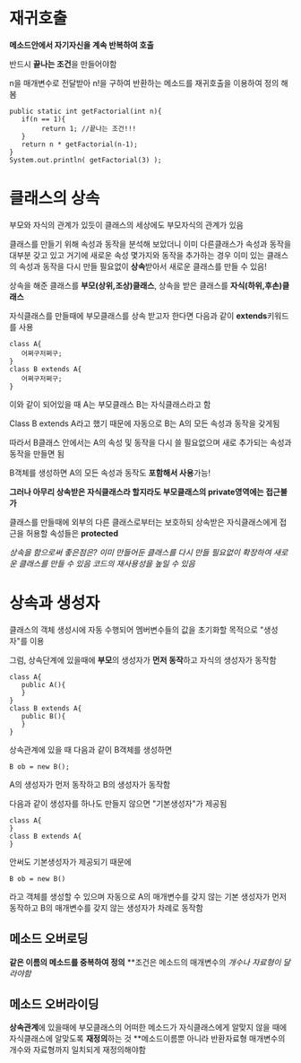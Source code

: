 # 재귀호출
**메소드안에서 자기자신을 계속 반복하여 호출**

반드시 **끝나는 조건**을 만들어야함

n을 매개변수로 전달받아 n!을 구하여 반환하는 메소드를 재귀호출을 이용하여 정의 해봄 
```
public static int getFactorial(int n){
   if(n == 1){
        return 1; //끝나는 조건!!!    
   }
   return n * getFactorial(n-1);
}
System.out.println( getFactorial(3) ); 
```
# 클래스의 상속
부모와 자식의 관계가 있듯이 클래스의 세상에도 부모자식의 관계가 있음

클래스를 만들기 위해 속성과 동작을 분석해 보았더니 이미 다른클래스가 속성과 동작을 대부분 갖고 있고 거기에 새로운 속성 몇가지와 동작을 추가하는 경우
이미 있는 클래스의 속성과 동작을 다시 만들 필요없이 **상속**받아서 새로운 클래스를 만들 수 있음!

상속을 해준 클래스를 **부모(상위,조상)클래스**, 
상속을 받은 클래스를 **자식(하위,후손)클래스**

자식클래스를 만들때에 부모클래스를 상속 받고자 한다면 다음과 같이 **extends**키워드를 사용
```
class A{
   어쩌구저쩌구;
}
class B extends A{
   어쩌구저쩌구;
}
```
이와 같이 되어있을 때 A는 부모클래스 B는 자식클래스라고 함

Class B extends A라고 했기 때문에 자동으로 B는 A의 모든 속성과 동작을 갖게됨

따라서 B클래스 안에서는 A의 속성 및 동작을 다시 쓸 필요없으며 새로 추가되는 속성과 동작을 만들면 됨

B객체를 생성하면 A의 모든 속성과 동작도 **포함해서 사용**가능!

**그러나 아무리 상속받은 자식클래스라 할지라도 부모클래스의 private영역에는 접근불가**

클래스를 만들때에 외부의 다른 클래스로부터는 보호하되 상속받은 자식클래스에게 접근을 허용할 속성들은 **protected**

*상속을 함으로써 좋은점은?
이미 만들어둔 클래스를 다시 만들 필요없이 확장하여 새로운 클래스를 만들 수 있음
코드의 재사용성을 높일 수 있음*

# 상속과 생성자
클래스의 객체 생성시에 자동 수행되어 멤버변수들의 값을 초기화할 목적으로 "생성자"를 이용

그럼, 상속단계에 있을때에 **부모**의 생성자가 **먼저 동작**하고 자식의 생성자가 동작함
```
class A{
   public A(){
   }
}
class B extends A{
   public B(){
   }
}
```
상속관계에 있을 때 다음과 같이 B객체를 생성하면 

`B ob = new B();`

A의 생성자가 먼저 동작하고 B의 생성자가 동작함 

다음과 같이 생성자를 하나도 만들지 않으면 "기본생성자"가 제공됨
```
class A{
}
class B extends A{
}
```
안써도 기본생성자가 제공되기 때문에 

`B ob = new B()`

라고 객체를 생성할 수 있으며 자동으로 A의 매개변수를 갖지 않는 기본 생성자가 먼저 동작하고 B의 매개변수를 갖지 않는 생성자가 차례로 동작함 

## 메소드 오버로딩
**같은 이름의 메소드를 중복하여 정의**
**조건은 메소드의 매개변수의 *개수나 자료형이 달라야함*

## 메소드 오버라이딩
**상속관계**에 있을때에 부모클래스의 어떠한 메소드가 자식클래스에게 알맞지 않을 때에 자식클래스에 알맞도록 **재정의**하는 것 
**메소드이름뿐 아니라 반환자료형 매개변수의 개수와 자료형까지 일치되게 재정의해야함
